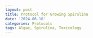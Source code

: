 ```yaml
---
layout: post
title: Protocol for Growing Spirulina
date: '2024-06-18'
categories: Protocols
tags: Algae, Spirulina, Toxicology
---
```



